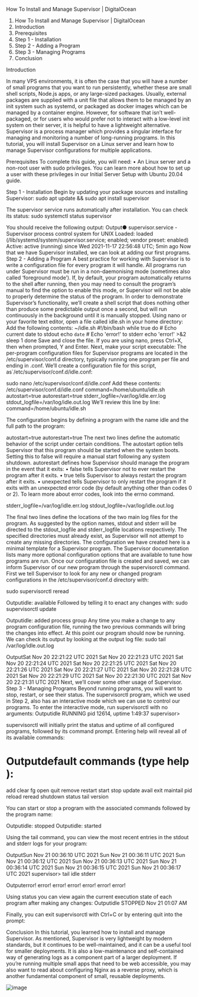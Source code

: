 How To Install and Manage Supervisor | DigitalOcean

1.	How To Install and Manage Supervisor | DigitalOcean
2.	Introduction
3.	Prerequisites
4.	Step 1 - Installation
5.	Step 2 - Adding a Program
6.	Step 3 - Managing Programs
7.	Conclusion

Introduction

In many VPS environments, it is often the case that you will have a number of small programs that you want to run persistently, whether these are small shell scripts, Node.js apps, or any large-sized packages.
Usually, external packages are supplied with a unit file that allows them to be managed by an init system such as systemd, or packaged as docker images which can be managed by a container engine. However, for software that isn’t well-packaged, or for users who would prefer not to interact with a low-level init system on their server, it is helpful to have a lightweight alternative.
Supervisor is a process manager which provides a singular interface for managing and monitoring a number of long-running programs. In this tutorial, you will install Supervisor on a Linux server and learn how to manage Supervisor configurations for multiple applications.

Prerequisites
To complete this guide, you will need:
•	An Linux server and a non-root user with sudo privileges. You can learn more about how to set up a user with these privileges in our Initial Server Setup with Ubuntu 20.04 guide.

Step 1 - Installation
Begin by updating your package sources and installing Supervisor:
sudo apt update && sudo apt install supervisor

The supervisor service runs automatically after installation. You can check its status:
sudo systemctl status supervisor

You should receive the following output:
Output● supervisor.service - Supervisor process control system for UNIX
     Loaded: loaded (/lib/systemd/system/supervisor.service; enabled; vendor preset: enabled)
     Active: active (running) since Wed 2021-11-17 22:56:48 UTC; 5min ago
Now that we have Supervisor installed, we can look at adding our first programs.
Step 2 - Adding a Program
A best practice for working with Supervisor is to write a configuration file for every program it will handle.
All programs run under Supervisor must be run in a non-daemonising mode (sometimes also called ‘foreground mode’). If, by default, your program automatically returns to the shell after running, then you may need to consult the program’s manual to find the option to enable this mode, or Supervisor will not be able to properly determine the status of the program.
In order to demonstrate Supervisor’s functionality, we’ll create a shell script that does nothing other than produce some predictable output once a second, but will run continuously in the background until it is manually stopped. Using nano or your favorite text editor, open a file called idle.sh in your home directory:
Add the following contents:
~/idle.sh
#!/bin/bash
while true
do 
	# Echo current date to stdout
	echo `date`
	# Echo 'error!' to stderr
	echo 'error!' >&2
	sleep 1
done
Save and close the file. If you are using nano, press Ctrl+X, then when prompted, Y and Enter.
Next, make your script executable:
The per-program configuration files for Supervisor programs are located in the /etc/supervisor/conf.d directory, typically running one program per file and ending in .conf. We’ll create a configuration file for this script, as`/etc/supervisor/conf.d/idle.conf:

sudo nano /etc/supervisor/conf.d/idle.conf
Add these contents:
/etc/supervisor/conf.d/idle.conf
command=/home/ubuntu/idle.sh
autostart=true
autorestart=true
stderr_logfile=/var/log/idle.err.log
stdout_logfile=/var/log/idle.out.log
We’ll review this line by line:
command=/home/ubuntu/idle.sh

The configuration begins by defining a program with the name idle and the full path to the program:

autostart=true
autorestart=true
The next two lines define the automatic behavior of the script under certain conditions.
The autostart option tells Supervisor that this program should be started when the system boots. Setting this to false will require a manual start following any system shutdown.
autorestart defines how Supervisor should manage the program in the event that it exits:
•	false tells Supervisor not to ever restart the program after it exits.
•	true tells Supervisor to always restart the program after it exits.
•	unexpected tells Supervisor to only restart the program if it exits with an unexpected error code (by default anything other than codes 0 or 2). To learn more about error codes, look into the errno command.

stderr_logfile=/var/log/idle.err.log
stdout_logfile=/var/log/idle.out.log

The final two lines define the locations of the two main log files for the program. As suggested by the option names, stdout and stderr will be directed to the stdout_logfile and stderr_logfile locations respectively. The specified directories must already exist, as Supervisor will not attempt to create any missing directories.
The configuration we have created here is a minimal template for a Supervisor program. The Supervisor documentation lists many more optional configuration options that are available to tune how programs are run.
Once our configuration file is created and saved, we can inform Supervisor of our new program through the supervisorctl command. First we tell Supervisor to look for any new or changed program configurations in the /etc/supervisor/conf.d directory with:

sudo supervisorctl reread

Outputidle: available
Followed by telling it to enact any changes with:
sudo supervisorctl update

Outputidle: added process group
Any time you make a change to any program configuration file, running the two previous commands will bring the changes into effect.
At this point our program should now be running. We can check its output by looking at the output log file:
sudo tail /var/log/idle.out.log

OutputSat Nov 20 22:21:22 UTC 2021
Sat Nov 20 22:21:23 UTC 2021
Sat Nov 20 22:21:24 UTC 2021
Sat Nov 20 22:21:25 UTC 2021
Sat Nov 20 22:21:26 UTC 2021
Sat Nov 20 22:21:27 UTC 2021
Sat Nov 20 22:21:28 UTC 2021
Sat Nov 20 22:21:29 UTC 2021
Sat Nov 20 22:21:30 UTC 2021
Sat Nov 20 22:21:31 UTC 2021
Next, we’ll cover some other usage of Supervisor.
Step 3 - Managing Programs
Beyond running programs, you will want to stop, restart, or see their status. The supervisorctl program, which we used in Step 2, also has an interactive mode which we can use to control our programs.
To enter the interactive mode, run supervisorctl with no arguments:
Outputidle                      RUNNING    pid 12614, uptime 1:49:37
supervisor>

supervisorctl will initially print the status and uptime of all configured programs, followed by its command prompt. Entering help will reveal all of its available commands:

Outputdefault commands (type help <topic>):
=====================================
add    clear  fg        open  quit    remove  restart   start   stop  update
avail  exit   maintail  pid   reload  reread  shutdown  status  tail  version

You can start or stop a program with the associated commands followed by the program name:

Outputidle: stopped
Outputidle: started

Using the tail command, you can view the most recent entries in the stdout and stderr logs for your program:

OutputSun Nov 21 00:36:10 UTC 2021
Sun Nov 21 00:36:11 UTC 2021
Sun Nov 21 00:36:12 UTC 2021
Sun Nov 21 00:36:13 UTC 2021
Sun Nov 21 00:36:14 UTC 2021
Sun Nov 21 00:36:15 UTC 2021
Sun Nov 21 00:36:17 UTC 2021
supervisor> tail idle stderr

Outputerror!
error!
error!
error!
error!
error!
error!

Using status you can view again the current execution state of each program after making any changes:
Outputidle                      STOPPED    Nov 21 01:07 AM

Finally, you can exit supervisorctl with Ctrl+C or by entering quit into the prompt:

Conclusion
In this tutorial, you learned how to install and manage Supervisor. As mentioned, Supervisor is very lightweight by modern standards, but it continues to be well-maintained, and it can be a useful tool for smaller deployments. It is also a low-maintenance and self-contained way of generating logs as a component part of a larger deployment.
If you’re running multiple small apps that need to be web accessible, you may also want to read about configuring Nginx as a reverse proxy, which is another fundamental component of small, reusable deployments.

![image](https://github.com/hpcmtint/LINUX-NOTES/assets/142393927/df8fa426-7366-4b64-999a-5b14b4f3911a)
